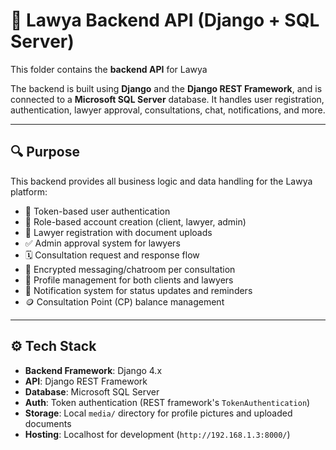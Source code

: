 # 🧠 Lawya Backend API (Django + SQL Server)

This folder contains the **backend API** for Lawya

The backend is built using **Django** and the **Django REST Framework**, and is connected to a **Microsoft SQL Server** database. It handles user registration, authentication, lawyer approval, consultations, chat, notifications, and more.

---

## 🔍 Purpose

This backend provides all business logic and data handling for the Lawya platform:

- 🔐 Token-based user authentication
- 🧾 Role-based account creation (client, lawyer, admin)
- 📄 Lawyer registration with document uploads
- ✅ Admin approval system for lawyers
- 🗓️ Consultation request and response flow
- 💬 Encrypted messaging/chatroom per consultation
- 🧠 Profile management for both clients and lawyers
- 🔔 Notification system for status updates and reminders
- 🪙 Consultation Point (CP) balance management

---

## ⚙️ Tech Stack

- **Backend Framework**: Django 4.x
- **API**: Django REST Framework
- **Database**: Microsoft SQL Server
- **Auth**: Token authentication (REST framework's `TokenAuthentication`)
- **Storage**: Local `media/` directory for profile pictures and uploaded documents
- **Hosting**: Localhost for development (`http://192.168.1.3:8000/`)